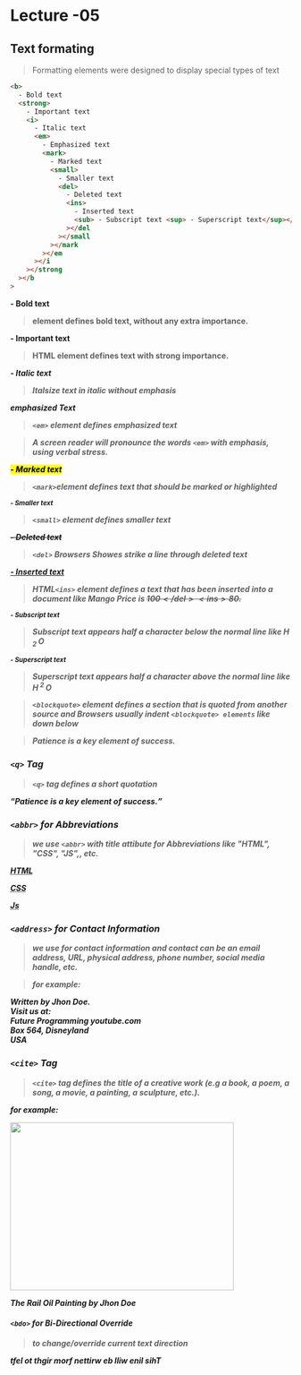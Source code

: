 # Lecture -05

## Text formating

> Formatting elements were designed to display special types of text

```html
<b>
  - Bold text
  <strong>
    - Important text
    <i>
      - Italic text
      <em>
        - Emphasized text
        <mark>
          - Marked text
          <small>
            - Smaller text
            <del>
              - Deleted text
              <ins>
                - Inserted text
                <sub> - Subscript text <sup> - Superscript text</sup></sub></ins
              ></del
            ></small
          ></mark
        ></em
      ></i
    ></strong
  ></b
>
```

<b> - Bold text </b>

> <b> element defines bold text, without any extra importance.

<strong> - Important text </strong>

> HTML <strong> element defines text with strong importance.

<i> - Italic text</i>

> <i> Italsize text in italic without emphasis

<em> emphasized Text </em>

> `<em>` element defines emphasized text

> A screen reader will pronounce the words `<em>` with emphasis, using verbal stress.

<mark> - Marked text </mark>

> `<mark>`element defines text that should be marked or highlighted

<small> - Smaller text </small>

> `<small>` element defines smaller text

<del> - Deleted text </del>

> `<del>` Browsers Showes strike a line through deleted text

<ins> - Inserted text </ins>

> HTML`<ins>` element defines a text that has been inserted into a document like Mango Price is <del>100$</del> <ins>80$</ins>.</p>

<sub> - Subscript text </sub>

> Subscript text appears half a character below the normal line like
> H<sub> 2 </sub>O

<sup> - Superscript text </sup>

> Superscript text appears half a character above the normal line like H<sup> 2 </sup>O

> `<blockquote>` element defines a section that is quoted from another source and Browsers usually indent `<blockquote> elements` like down below

<blockquote> Patience is a key element of success. </blockquote>

### `<q>` Tag

> `<q>` tag defines a short quotation

<q>Patience is a key element of success.</q>

### `<abbr>` for Abbreviations

> we use `<abbr>` with _**title**_ attibute for Abbreviations like "HTML", "CSS", "JS",, etc.

<abbr
title="Hyper Text Markup Language">HTML</abbr>

<abbr
title="Cascading Style Sheet">CSS
</abbr>

<abbr
title="Javascript">Js
</abbr>

### `<address>` for Contact Information

> we use for contact information and contact can be an email address, URL, physical address, phone number, social media handle, etc.

> for example:

<address>
Written by Jhon Doe.<br>
Visit us at: <br> 
Future Programming youtube.com<br>
Box 564, Disneyland<br>
USA
</address>

### `<cite>` Tag

> `<cite>` tag defines the title of a creative work (e.g a book, a poem, a song, a movie, a painting, a sculpture, etc.).

for example:

<img src="https://th.bing.com/th/id/OIP.yCEFQDme4_a34fhpUDnJjwHaKd?pid=ImgDet&rs=1" width=400px height=300px>

<cite>The Rail</cite>
Oil Painting by Jhon Doe

#### `<bdo>` for Bi-Directional Override

> to change/override current text direction

<bdo dir="rtl">This line will be written from right to left</bdo>
